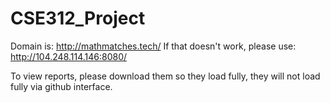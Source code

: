 # CSE312_Project
Domain is: http://mathmatches.tech/
If that doesn't work, please use: http://104.248.114.146:8080/

To view reports, please download them so they load fully, they will not load fully via github interface.
